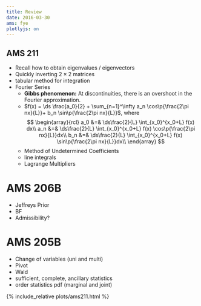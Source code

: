 ```yaml
---
title: Review
date: 2016-03-30
ams: fye
plotlyjs: on
---
```


## AMS 211

- Recall how to obtain eigenvalues / eigenvectors
- Quickly inverting $2 \times 2$ matrices
- tabular method for integration
- Fourier Series
    - **Gibbs phenomenon:** At discontinuities, there is an overshoot in the Fourier approximation.
    - $f(x) = \ds \frac{a_0}{2} + \sum_{n=1}^\infty a_n \cos\p{\frac{2\pi nx}{L}}+ b_n \sin\p{\frac{2\pi nx}{L}}$, where
      $$
      \begin{array}{rcl}
        a_0 &=& \ds\frac{2}{L} \int_{x_0}^{x_0+L} f(x) dx\\
        a_n &=& \ds\frac{2}{L} \int_{x_0}^{x_0+L} f(x) \cos\p{\frac{2\pi nx}{L}}dx\\
        b_n &=& \ds\frac{2}{L} \int_{x_0}^{x_0+L} f(x) \sin\p{\frac{2\pi nx}{L}}dx\\
      \end{array}
      $$
    - Method of Undetermined Coefficients
    - line integrals
    - Lagrange Multipliers
<div id="ams211" class="plotly-graph-div"></div>

# AMS 206B

- Jeffreys Prior
- BF
- Admissibility?

# AMS 205B

- Change of variables (uni and multi)
- Pivot
- Wald
- sufficient, complete, ancillary statistics
- order statistics pdf (marginal and joint)

{% include_relative plots/ams211.html %}

